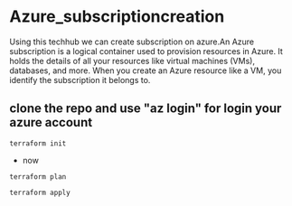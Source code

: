 # Azure_subscriptioncreation
Using this techhub we can create subscription on azure.An Azure subscription is a logical container used to provision resources in Azure. It holds the details of all your resources like virtual machines (VMs), databases, and more. When you create an Azure resource like a VM, you identify the subscription it belongs to.
## clone the repo and use "az login" for login your azure account

```
terraform init

```

* now

```
terraform plan

terraform apply
```
